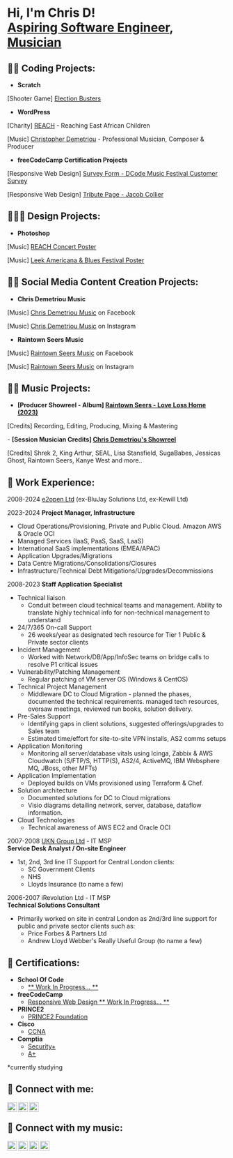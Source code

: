 <h1>Hi, I'm Chris D! <br/>
<a href="https://www.linkedin.com/in/chrisademetriou/">Aspiring Software Engineer</a>, <a href="https://raintownseers.bandcamp.com/album/love-loss-home">Musician</a></h1>

<h2>👨‍💻 Coding Projects:</h2>

- <b>Scratch</b>
<p>[Shooter Game] <a target="_blank" rel="noopener noreferrer" href="https://scratch.mit.edu/projects/1038121549/">Election Busters</a></p>

- <b>WordPress</b>
<p>[Charity] <a target="_blank" rel="noopener noreferrer" href="https://reach-children-uganda.org.uk/">REACH</a> - Reaching East African Children </p>
<p>[Music] <a target="_blank" rel="noopener noreferrer" href="https://christopherdemetriou.com/">Christopher Demetriou</a> - Professional Musician, Composer & Producer</p>

- <b>freeCodeCamp Certification Projects</b>
<p>[Responsive Web Design] <a target="_blank" rel="noopener noreferrer" href="https://codepen.io/chrisdemetrioucode/pen/jOogExY">Survey Form - DCode Music Festival Customer Survey</a></p>
<p>[Responsive Web Design] <a target="_blank" rel="noopener noreferrer" href="https://codepen.io/chrisdemetrioucode/pen/jOogExY](https://codepen.io/chrisdemetrioucode/pen/bGPBpJx">Tribute Page - Jacob Collier</a></p>

<h2>👨🏻‍🎨 Design Projects:</h2>

- <b>Photoshop</b>

<p>[Music] <a target="_blank" rel="noopener noreferrer" href="https://reach-children-uganda.org.uk/wp-content/uploads/2024/02/reachconcert20240322v3-lo.png">REACH Concert Poster</a></p>
<p>[Music] <a target="_blank" rel="noopener noreferrer" href="https://www.facebook.com/photo/?fbid=1149023089350744&set=pcb.1149022459350807">Leek Americana & Blues Festival Poster</a></p>

<h2>👨‍💻 Social Media Content Creation Projects:</h2>

- <b>Chris Demetriou Music</b>
<p>[Music] <a target="_blank" rel="noopener noreferrer" href="https://facebook.com/chrisdemetrioumusic">Chris Demetriou Music</a> on Facebook</p>
<p>[Music]  <a target="_blank" rel="noopener noreferrer" href="https://instagram.com/chrisdemetrioumusic">Chris Demetriou Music</a> on Instagram</p>

- <b>Raintown Seers Music</b>
<p>[Music] <a target="_blank" rel="noopener noreferrer" href="https://facebook.com/raintownseersuk">Raintown Seers Music</a> on Facebook</p>
<p>[Music] <a target="_blank" rel="noopener noreferrer" href="https://instagram.com/raintownseers">Raintown Seers Music</a> on Instagram</p>

<h2>👨‍💻 Music Projects:</h2>

- <b>[Producer Showreel - Album] <a target="_blank" rel="noopener noreferrer" href="https://raintownseers.bandcamp.com/album/love-loss-home/">Raintown Seers - Love Loss Home (2023)</a></b>
<p>[Credits] Recording, Editing, Producing, Mixing & Mastering</a></p>
- <b>[Session Musician Credits] <a target="_blank" rel="noopener noreferrer" href="https://open.spotify.com/playlist/6twYNV9KgDPazRfFAWid6x?si=712c367748eb4946">Chris Demetriou's Showreel</a></b>
<p>[Credits] Shrek 2, King Arthur, SEAL, Lisa Stansfield, SugaBabes, Jessicas Ghost, Raintown Seers, Kanye West and more..</a></p>


<h2>🥇 Work Experience:</h2>
<p>2008-2024 <a target="_blank" rel="noopener noreferrer" href="https://e2open.com">e2open Ltd</a> (ex-BluJay Solutions Ltd, ex-Kewill Ltd)</p>
<p>2023-2024 <strong>Project Manager, Infrastructure</strong></p>
<ul style="list-style-type:disc;">
    <li>Cloud Operations/Provisioning, Private and Public Cloud. Amazon AWS &amp; Oracle OCI</li>
    <li>Managed Services (IaaS, PaaS, SaaS, LaaS)</li>
    <li>International SaaS implementations (EMEA/APAC)</li>
    <li>Application Upgrades/Migrations</li>
    <li>Data Centre Migrations/Consolidations/Closures</li>
    <li>Infrastructure/Technical Debt Mitigations/Upgrades/Decommissions</li>
</ul>
<p>2008-2023 <strong>Staff Application Specialist</strong></p>
<ul>
    <li>Technical liaison<ul>
            <li>Conduit between cloud technical teams and management. Ability to translate highly technical info for non-technical management to understand</li>
        </ul>
    </li>
    <li>24/7/365 On-call Support<ul>
            <li>26 weeks/year as designated tech resource for Tier 1 Public &amp; Private sector clients&nbsp;</li>
        </ul>
    </li>
    <li>Incident Management<ul>
            <li>Worked with Network/DB/App/InfoSec teams on bridge calls to resolve P1 critical issues</li>
        </ul>
    </li>
    <li>Vulnerability/Patching Management<ul>
            <li>Regular patching of VM server OS (Windows &amp; CentOS)</li>
        </ul>
    </li>
    <li>Technical Project Management<ul>
            <li>Middleware DC to Cloud Migration - planned the phases, documented the technical requirements. managed tech resources, oversaw meetings, reviewed run books, solution delivery.</li>
        </ul>
    </li>
    <li>Pre-Sales Support<ul>
            <li>Identifying gaps in client solutions, suggested offerings/upgrades to Sales team</li>
            <li>Estimated time/effort for site-to-site VPN installs, AS2 comms setups</li>
        </ul>
    </li>
    <li>Application Monitoring<ul>
            <li>Monitoring all server/database vitals using Icinga, Zabbix &amp; AWS Cloudwatch (S/FTP/S, HTTP(S), AS2/4, ActiveMQ, IBM Websphere MQ, JBoss, other MFTs)</li>
        </ul>
    </li>
    <li>Application Implementation<ul>
            <li>Deployed builds on VMs provisioned using Terraform &amp; Chef.</li>
        </ul>
    </li>
    <li>Solution architecture<ul>
            <li>Documented solutions for DC to Cloud migrations</li>
            <li>Visio diagrams detailing network, server, database, dataflow information.</li>
        </ul>
    </li>
    <li>Cloud Technologies<ul>
            <li>Technical awareness of AWS EC2 and Oracle OCI</li>
        </ul>
    </li>
</ul>
<p>2007-2008 <a target="_blank" rel="noopener noreferrer" href="https://www.ukngroup.com/">UKN Group Ltd</a> - IT MSP<br><strong>Service Desk Analyst / On-site Engineer</strong></p>
<ul>
    <li>1st, 2nd, 3rd line IT Support for Central London clients:&nbsp;<ul>
            <li>SC Government Clients</li>
            <li>NHS</li>
            <li>Lloyds Insurance (to name a few)</li>
        </ul>
    </li>
</ul>
<p>2006-2007 iRevolution Ltd - IT MSP<br><strong>Technical Solutions Consultant</strong></p>
<ul>
    <li>Primarily worked on site in central London as 2nd/3rd line support for public and private sector clients such as:<ul>
            <li>Price Forbes &amp; Partners Ltd</li>
            <li>Andrew Lloyd Webber's Really Useful Group (to name a few)</li>
        </ul>
    </li>
</ul>


<h2>🥇 Certifications:</h2>
<ul>
    <li><strong>School Of Code</strong>
        <ul>
            <li><a target="_blank" rel="noopener noreferrer" href="">** Work In Progress... **</a></li>
        </ul>
    <li><strong>freeCodeCamp</strong>
        <ul>
            <li><a target="_blank" rel="noopener noreferrer" href="">Responsive Web Design ** Work In Progress... **</a></li>
        </ul>
    <li><strong>PRINCE2</strong>
        <ul>
            <li><a target="_blank" rel="noopener noreferrer" href="https://www.datrixtraining.com/course/project-and-programme-management/prince2-training/prince2-foundation">PRINCE2 Foundation</a></li>
        </ul>
    </li>
    <li><strong>Cisco</strong>
        <ul>
            <li><a target="_blank" rel="noopener noreferrer" href="https://www.cisco.com/site/us/en/learn/training-certifications/certifications/enterprise/ccna/index.html">CCNA</a></li>
        </ul>
    </li>
    <li><a><strong>Comptia</strong></a>
        <ul>
            <li><a target="_blank" rel="noopener noreferrer" href="https://www.comptia.org/certifications/security">Security+</a></li>
            <li><a target="_blank" rel="noopener noreferrer" href="https://www.comptia.org/certifications/a">A+</a></li>
        </ul>
    </li>
</ul>
<p>*currently studying</p>
<h2> 🤳 Connect with me:</h2>

[<img align="left" alt="Chris D | Linkedin" width="22px" src="https://cdn.jsdelivr.net/npm/simple-icons@11.10.0/icons/linkedin.svg" />][linkedin]
[<img align="left" alt="Chris D | Linktree" width="22px" src="https://cdn.jsdelivr.net/npm/simple-icons@11.10.0/icons/linktree.svg" />][linktree]
[<img align="left" alt="Chris D | Linktree" width="22px" src="https://cdn.jsdelivr.net/npm/simple-icons@11.10.0/icons/youtube.svg" />][youtube]

[linkedin]: https://linkedin.com/in/chrisademetriou
[linktree]: https://linktr.ee/chrisdemetriou
[youtube]: https://youtube.com/@chrisdemetrioumusic2024/videos
<br>
<h2> 🎵 Connect with my music:</h2>

[<img align="left" alt="Raintown Seers | Bandcamp" width="22px" src="https://cdn.jsdelivr.net/npm/simple-icons@11.10.0/icons/bandcamp.svg" />][bandcamp]
[<img align="left" alt="Raintown Seers | YouTube" width="22px" src="https://cdn.jsdelivr.net/npm/simple-icons@11.10.0/icons/youtube.svg" />][youtube]
[<img align="left" alt="Raintown Seers | Instagram" width="22px" src="https://cdn.jsdelivr.net/npm/simple-icons@11.10.0/icons/instagram.svg" />][instagram]
[<img align="left" alt="Raintown Seers | Facebook" width="22px" src="https://cdn.jsdelivr.net/npm/simple-icons@11.10.0/icons/facebook.svg" />][facebook]

[bandcamp]: https://raintownseers.bandcamp.com/album/love-loss-home
[youtube]: https://www.youtube.com/@raintownseers/videos
[instagram]: https://www.instagram.com/raintownseers
[facebook]: https://facebook.com/raintownseersuk
<!--
Here are some ideas to get you started:

- 🔭 I’m currently working on ...
- 🌱 I’m currently learning ...
- 👯 I’m looking to collaborate on ...
- 🤔 I’m looking for help with ...
- 💬 Ask me about ...
- 📫 How to reach me: ...
- 😄 Pronouns: ...
- ⚡ Fun fact: ..
**infosecchrisd/infosecchrisd** is a ✨ _special_ ✨ repository because its `README.md` (this file) appears on your GitHub profile.-->
